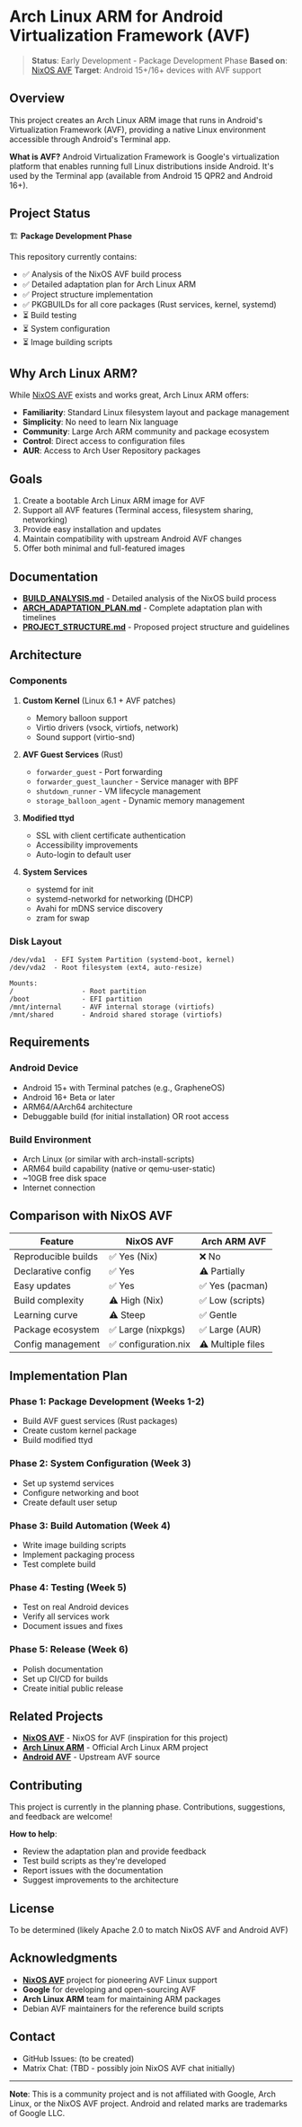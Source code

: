 # Arch Linux ARM for Android Virtualization Framework (AVF)

> **Status**: Early Development - Package Development Phase
> **Based on**: [NixOS AVF](https://github.com/nix-community/nixos-avf)
> **Target**: Android 15+/16+ devices with AVF support

## Overview

This project creates an Arch Linux ARM image that runs in Android's Virtualization Framework (AVF), providing a native Linux environment accessible through Android's Terminal app.

**What is AVF?**
Android Virtualization Framework is Google's virtualization platform that enables running full Linux distributions inside Android. It's used by the Terminal app (available from Android 15 QPR2 and Android 16+).

## Project Status

🏗️ **Package Development Phase**

This repository currently contains:
- ✅ Analysis of the NixOS AVF build process
- ✅ Detailed adaptation plan for Arch Linux ARM
- ✅ Project structure implementation
- ✅ PKGBUILDs for all core packages (Rust services, kernel, systemd)
- ⏳ Build testing
- ⏳ System configuration
- ⏳ Image building scripts

## Why Arch Linux ARM?

While [NixOS AVF](https://github.com/nix-community/nixos-avf) exists and works great, Arch Linux ARM offers:

- **Familiarity**: Standard Linux filesystem layout and package management
- **Simplicity**: No need to learn Nix language
- **Community**: Large Arch ARM community and package ecosystem
- **Control**: Direct access to configuration files
- **AUR**: Access to Arch User Repository packages

## Goals

1. Create a bootable Arch Linux ARM image for AVF
2. Support all AVF features (Terminal access, filesystem sharing, networking)
3. Provide easy installation and updates
4. Maintain compatibility with upstream Android AVF changes
5. Offer both minimal and full-featured images

## Documentation

- **[BUILD_ANALYSIS.md](BUILD_ANALYSIS.md)** - Detailed analysis of the NixOS build process
- **[ARCH_ADAPTATION_PLAN.md](ARCH_ADAPTATION_PLAN.md)** - Complete adaptation plan with timelines
- **[PROJECT_STRUCTURE.md](PROJECT_STRUCTURE.md)** - Proposed project structure and guidelines

## Architecture

### Components

1. **Custom Kernel** (Linux 6.1 + AVF patches)
   - Memory balloon support
   - Virtio drivers (vsock, virtiofs, network)
   - Sound support (virtio-snd)

2. **AVF Guest Services** (Rust)
   - `forwarder_guest` - Port forwarding
   - `forwarder_guest_launcher` - Service manager with BPF
   - `shutdown_runner` - VM lifecycle management
   - `storage_balloon_agent` - Dynamic memory management

3. **Modified ttyd**
   - SSL with client certificate authentication
   - Accessibility improvements
   - Auto-login to default user

4. **System Services**
   - systemd for init
   - systemd-networkd for networking (DHCP)
   - Avahi for mDNS service discovery
   - zram for swap

### Disk Layout

```
/dev/vda1  - EFI System Partition (systemd-boot, kernel)
/dev/vda2  - Root filesystem (ext4, auto-resize)

Mounts:
/                 - Root partition
/boot             - EFI partition
/mnt/internal     - AVF internal storage (virtiofs)
/mnt/shared       - Android shared storage (virtiofs)
```

## Requirements

### Android Device
- Android 15+ with Terminal patches (e.g., GrapheneOS)
- Android 16+ Beta or later
- ARM64/AArch64 architecture
- Debuggable build (for initial installation) OR root access

### Build Environment
- Arch Linux (or similar with arch-install-scripts)
- ARM64 build capability (native or qemu-user-static)
- ~10GB free disk space
- Internet connection

## Comparison with NixOS AVF

| Feature | NixOS AVF | Arch ARM AVF |
|---------|-----------|--------------|
| Reproducible builds | ✅ Yes (Nix) | ❌ No |
| Declarative config | ✅ Yes | ⚠️ Partially |
| Easy updates | ✅ Yes | ✅ Yes (pacman) |
| Build complexity | ⚠️ High (Nix) | ✅ Low (scripts) |
| Learning curve | ⚠️ Steep | ✅ Gentle |
| Package ecosystem | ✅ Large (nixpkgs) | ✅ Large (AUR) |
| Config management | ✅ configuration.nix | ⚠️ Multiple files |

## Implementation Plan

### Phase 1: Package Development (Weeks 1-2)
- Build AVF guest services (Rust packages)
- Create custom kernel package
- Build modified ttyd

### Phase 2: System Configuration (Week 3)
- Set up systemd services
- Configure networking and boot
- Create default user setup

### Phase 3: Build Automation (Week 4)
- Write image building scripts
- Implement packaging process
- Test complete build

### Phase 4: Testing (Week 5)
- Test on real Android devices
- Verify all services work
- Document issues and fixes

### Phase 5: Release (Week 6)
- Polish documentation
- Set up CI/CD for builds
- Create initial public release

## Related Projects

- **[NixOS AVF](https://github.com/nix-community/nixos-avf)** - NixOS for AVF (inspiration for this project)
- **[Arch Linux ARM](https://archlinuxarm.org/)** - Official Arch Linux ARM project
- **[Android AVF](https://android.googlesource.com/platform/packages/modules/Virtualization/)** - Upstream AVF source

## Contributing

This project is currently in the planning phase. Contributions, suggestions, and feedback are welcome!

**How to help**:
- Review the adaptation plan and provide feedback
- Test build scripts as they're developed
- Report issues with the documentation
- Suggest improvements to the architecture

## License

To be determined (likely Apache 2.0 to match NixOS AVF and Android AVF)

## Acknowledgments

- **[NixOS AVF](https://github.com/nix-community/nixos-avf)** project for pioneering AVF Linux support
- **Google** for developing and open-sourcing AVF
- **Arch Linux ARM** team for maintaining ARM packages
- Debian AVF maintainers for the reference build scripts

## Contact

- GitHub Issues: (to be created)
- Matrix Chat: (TBD - possibly join NixOS AVF chat initially)

---

**Note**: This is a community project and is not affiliated with Google, Arch Linux, or the NixOS AVF project. Android and related marks are trademarks of Google LLC.
